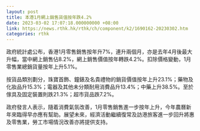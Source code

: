 ```yaml
---
layout: post
title: 本港1月網上銷售貨值按年跌4.2%
date: 2023-03-02 17:07:18.000000000 +08:00
link: https://news.rthk.hk/rthk/ch/component/k2/1690162-20230302.htm
categories: rthk
---
```


政府統計處公布，香港1月零售銷售按年升7%，連升兩個月，亦是去年4月後最大升幅，當中網上銷售佔8.2%，網上銷售價值按年轉跌4.2%。扣除價格變動，1月零售業總銷貨量按年上升5.1%。

按貨品類別劃分，珠寶首飾、鐘錶及名貴禮物的銷貨價值按年上升23.1%；藥物及化妝品升15.3%；電器及其他未分類耐用消費品升13.4%；中藥上升38.5%。至於傢具及固定裝置則跌21.3%；超市貨品跌7.2%。

政府發言人表示，隨着消費氣氛改善，1月零售銷售進一步按年上升，今年農曆新年來臨得早亦應有幫助。展望未來，經濟活動繼續復常及訪港旅客進一步回升將惠及零售業，勞工市場情況改善亦將提供支持。
